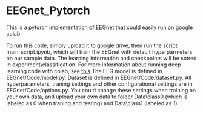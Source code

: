 # EEGnet_Pytorch
This is a pytorch implementation of [EEGnet](https://arxiv.org/abs/1611.08024) that could easily run on google colab

To run this code, simply upload it to google drive, then run the script main_script.ipynb, which will train the EEGnet with default hyperparmeters on our sample data. The learning information and checkpoints will be sotred in experiment\classification.  For more information about running deep learning code with colab, see [this](https://neptune.ai/blog/how-to-use-google-colab-for-deep-learning-complete-tutorial)
The EEG model is defined in EEGnet/Code/model.py. Dataset is defined in EEGnet/Code/dataset.py. All hyperparameters, traning settings and other configurational settings are in EEGnet/Code/options.py. You could change these settings when training on your own data, and upload your own data to folder Data\class0 (which is labeled as 0 when traning and testing) and Data\class1 (labeled as 1).

